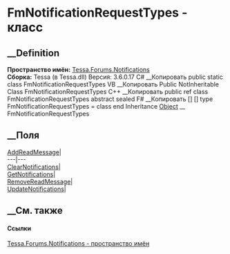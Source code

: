 # FmNotificationRequestTypes - класс
##  __Definition
 **Пространство имён:**
[Tessa.Forums.Notifications](N_Tessa_Forums_Notifications.htm)  
 **Сборка:** Tessa (в Tessa.dll) Версия: 3.6.0.17
C# __Копировать
     public static class FmNotificationRequestTypes
VB __Копировать
     Public NotInheritable Class FmNotificationRequestTypes
C++ __Копировать
     public ref class FmNotificationRequestTypes abstract sealed
F# __Копировать
     [<AbstractClassAttribute>]
    [<SealedAttribute>]
    type FmNotificationRequestTypes = class end
Inheritance
    [Object](https://learn.microsoft.com/dotnet/api/system.object) __ FmNotificationRequestTypes
##  __Поля
[AddReadMessage](F_Tessa_Forums_Notifications_FmNotificationRequestTypes_AddReadMessage.htm)|  
---|---  
[ClearNotifications](F_Tessa_Forums_Notifications_FmNotificationRequestTypes_ClearNotifications.htm)|  
[GetNotifications](F_Tessa_Forums_Notifications_FmNotificationRequestTypes_GetNotifications.htm)|  
[RemoveReadMessage](F_Tessa_Forums_Notifications_FmNotificationRequestTypes_RemoveReadMessage.htm)|  
[UpdateNotifications](F_Tessa_Forums_Notifications_FmNotificationRequestTypes_UpdateNotifications.htm)|  
## __См. также
#### Ссылки
[Tessa.Forums.Notifications - пространство
имён](N_Tessa_Forums_Notifications.htm)
